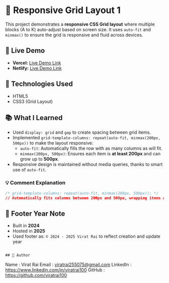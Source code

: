 # 📐 Responsive Grid Layout 1

This project demonstrates a **responsive CSS Grid layout** where multiple blocks (A to K) auto-adjust based on screen size. It uses `auto-fit` and `minmax()` to ensure the grid is responsive and fluid across devices.

## 🔗 Live Demo

- **Vercel:** [Live Demo Link](https://css-responsive-grid1-by-virtrai.vercel.app/)
- **Netlify:** [Live Demo Link](https://css-responsive-grid1-by-virtrai.netlify.app/)

## 🚀 Technologies Used

- HTML5
- CSS3 (Grid Layout)

## 📚 What I Learned

- Used `display: grid` and `gap` to create spacing between grid items.
- Implemented `grid-template-columns: repeat(auto-fit, minmax(200px, 500px))` to make the layout responsive:
  - `auto-fit`: Automatically fills the row with as many columns as will fit.
  - `minmax(200px, 500px)`: Ensures each item is **at least 200px** and can grow up to **500px**.
- Responsive design is maintained without media queries, thanks to smart use of `auto-fit`.

### 💡 Comment Explanation

```css
/* grid-template-columns: repeat(auto-fit, minmax(200px, 500px)); */
// Automatically fits columns between 200px and 500px, wrapping items as screen size changes
```

## 📝 Footer Year Note
- Built in **2024**
- Hosted in **2025**
- Used footer as: `© 2024 - 2025 Virat Rai` to reflect creation and update year

```

## 📝 Author

```
Name     : Virat Rai
Email    : viratrai255075@gmail.com
LinkedIn : https://www.linkedin.com/in/viratrai100
GitHub   : https://github.com/viratrai100
```